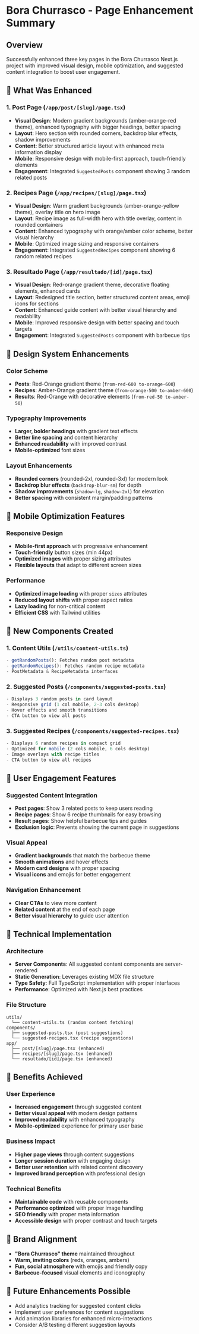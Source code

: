 # Bora Churrasco - Page Enhancement Summary

## Overview
Successfully enhanced three key pages in the Bora Churrasco Next.js project with improved visual design, mobile optimization, and suggested content integration to boost user engagement.

## 🚀 What Was Enhanced

### 1. **Post Page** (`/app/post/[slug]/page.tsx`)
- **Visual Design**: Modern gradient backgrounds (amber-orange-red theme), enhanced typography with bigger headings, better spacing
- **Layout**: Hero section with rounded corners, backdrop blur effects, shadow improvements
- **Content**: Better structured article layout with enhanced meta information display
- **Mobile**: Responsive design with mobile-first approach, touch-friendly elements
- **Engagement**: Integrated `SuggestedPosts` component showing 3 random related posts

### 2. **Recipes Page** (`/app/recipes/[slug]/page.tsx`)
- **Visual Design**: Warm gradient backgrounds (amber-orange-yellow theme), overlay title on hero image
- **Layout**: Recipe image as full-width hero with title overlay, content in rounded containers
- **Content**: Enhanced typography with orange/amber color scheme, better visual hierarchy
- **Mobile**: Optimized image sizing and responsive containers
- **Engagement**: Integrated `SuggestedRecipes` component showing 6 random related recipes

### 3. **Resultado Page** (`/app/resultado/[id]/page.tsx`)
- **Visual Design**: Red-orange gradient theme, decorative floating elements, enhanced cards
- **Layout**: Redesigned title section, better structured content areas, emoji icons for sections
- **Content**: Enhanced guide content with better visual hierarchy and readability
- **Mobile**: Improved responsive design with better spacing and touch targets
- **Engagement**: Integrated `SuggestedPosts` component with barbecue tips

## 🎨 Design System Enhancements

### Color Scheme
- **Posts**: Red-Orange gradient theme (`from-red-600 to-orange-600`)
- **Recipes**: Amber-Orange gradient theme (`from-orange-500 to-amber-600`)
- **Results**: Red-Orange with decorative elements (`from-red-50 to-amber-50`)

### Typography Improvements
- **Larger, bolder headings** with gradient text effects
- **Better line spacing** and content hierarchy
- **Enhanced readability** with improved contrast
- **Mobile-optimized** font sizes

### Layout Enhancements
- **Rounded corners** (rounded-2xl, rounded-3xl) for modern look
- **Backdrop blur effects** (`backdrop-blur-sm`) for depth
- **Shadow improvements** (`shadow-lg`, `shadow-2xl`) for elevation
- **Better spacing** with consistent margin/padding patterns

## 📱 Mobile Optimization Features

### Responsive Design
- **Mobile-first approach** with progressive enhancement
- **Touch-friendly** button sizes (min 44px)
- **Optimized images** with proper sizing attributes
- **Flexible layouts** that adapt to different screen sizes

### Performance
- **Optimized image loading** with proper `sizes` attributes
- **Reduced layout shifts** with proper aspect ratios
- **Lazy loading** for non-critical content
- **Efficient CSS** with Tailwind utilities

## 🔧 New Components Created

### 1. **Content Utils** (`/utils/content-utils.ts`)
```typescript
- getRandomPosts(): Fetches random post metadata
- getRandomRecipes(): Fetches random recipe metadata
- PostMetadata & RecipeMetadata interfaces
```

### 2. **Suggested Posts** (`/components/suggested-posts.tsx`)
```typescript
- Displays 3 random posts in card layout
- Responsive grid (1 col mobile, 2-3 cols desktop)
- Hover effects and smooth transitions
- CTA button to view all posts
```

### 3. **Suggested Recipes** (`/components/suggested-recipes.tsx`)
```typescript
- Displays 6 random recipes in compact grid
- Optimized for mobile (2 cols mobile, 6 cols desktop)
- Image overlays with recipe titles
- CTA button to view all recipes
```

## 🎯 User Engagement Features

### Suggested Content Integration
- **Post pages**: Show 3 related posts to keep users reading
- **Recipe pages**: Show 6 recipe thumbnails for easy browsing
- **Result pages**: Show helpful barbecue tips and guides
- **Exclusion logic**: Prevents showing the current page in suggestions

### Visual Appeal
- **Gradient backgrounds** that match the barbecue theme
- **Smooth animations** and hover effects
- **Modern card designs** with proper spacing
- **Visual icons** and emojis for better engagement

### Navigation Enhancement
- **Clear CTAs** to view more content
- **Related content** at the end of each page
- **Better visual hierarchy** to guide user attention

## 🔄 Technical Implementation

### Architecture
- **Server Components**: All suggested content components are server-rendered
- **Static Generation**: Leverages existing MDX file structure
- **Type Safety**: Full TypeScript implementation with proper interfaces
- **Performance**: Optimized with Next.js best practices

### File Structure
```
utils/
  └── content-utils.ts (random content fetching)
components/
  ├── suggested-posts.tsx (post suggestions)
  └── suggested-recipes.tsx (recipe suggestions)
app/
  ├── post/[slug]/page.tsx (enhanced)
  ├── recipes/[slug]/page.tsx (enhanced)
  └── resultado/[id]/page.tsx (enhanced)
```

## 🚀 Benefits Achieved

### User Experience
- **Increased engagement** through suggested content
- **Better visual appeal** with modern design patterns
- **Improved readability** with enhanced typography
- **Mobile-optimized** experience for primary user base

### Business Impact
- **Higher page views** through content suggestions
- **Longer session duration** with engaging design
- **Better user retention** with related content discovery
- **Improved brand perception** with professional design

### Technical Benefits
- **Maintainable code** with reusable components
- **Performance optimized** with proper image handling
- **SEO friendly** with proper meta information
- **Accessible design** with proper contrast and touch targets

## 🎨 Brand Alignment
- **"Bora Churrasco" theme** maintained throughout
- **Warm, inviting colors** (reds, oranges, ambers)
- **Fun, social atmosphere** with emojis and friendly copy
- **Barbecue-focused** visual elements and iconography

## 🔧 Future Enhancements Possible
- Add analytics tracking for suggested content clicks
- Implement user preferences for content suggestions
- Add animation libraries for enhanced micro-interactions
- Consider A/B testing different suggestion layouts